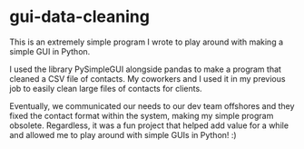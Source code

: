 # gui-data-cleaning

This is an extremely simple program I wrote to play around with making a simple GUI in Python.

I used the library PySimpleGUI alongside pandas to make a program that cleaned a CSV file of contacts. My coworkers and I used it in my previous job to easily clean large files of contacts for clients.

Eventually, we communicated our needs to our dev team offshores and they fixed the contact format within the system, making my simple program obsolete. Regardless, it was a fun project that helped add value for a while and allowed me to play around with simple GUIs in Python! :) 
